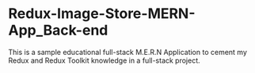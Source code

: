 # Redux-Image-Store-MERN-App_Back-end
This is a sample educational full-stack M.E.R.N Application to cement my Redux and Redux Toolkit knowledge in a full-stack project.
